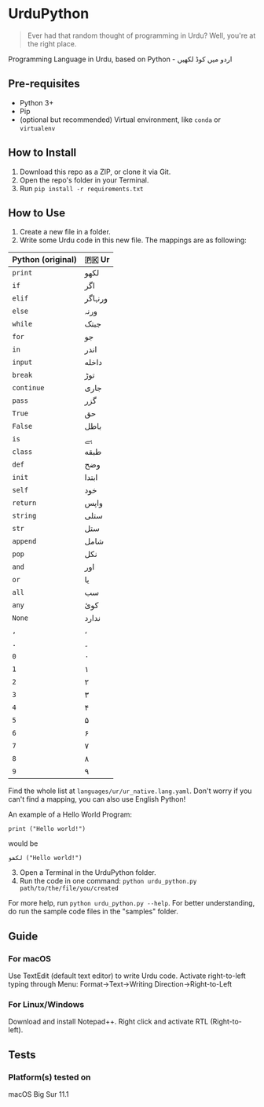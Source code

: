 # UrduPython
> Ever had that random thought of programming in Urdu? Well, you're at the right place.

Programming Language in Urdu, based on Python - اردو میں کوڈ لکھیں

## Pre-requisites
- Python 3+
- Pip
- (optional but recommended) Virtual environment, like ```conda``` or ```virtualenv```

## How to Install
1. Download this repo as a ZIP, or clone it via Git.
2. Open the repo's folder in your Terminal.
3. Run ```pip install -r requirements.txt```

## How to Use
1. Create a new file in a folder.
2. Write some Urdu code in this new file.
The mappings are as following:

| Python (original)   | 🇵🇰 Ur          |
| -------------       | ------------- |
|    ```print```             |       لکھو|
|    ```if```                |       اگر|
|    ```elif```              |       ورنہاگر|
|    ```else```              |       ورنہ|
|    ```while```             |       جبتک|
|    ```for```               |       جو|
|    ```in```               |       اندر|
|    ```input```             |       داخله|
|    ```break```             |       توڑ|
|    ```continue```          |       جاری|
|    ```pass```              |       گزر|
|    ```True```              |       حق|
|    ```False```             |       باطل|
|    ```is```                |       ہے|
|    ```class```             |       طبقه|
|    ```def```               |       وضح|
|    ```init```              |       ابتدا|
|    ```self```              |       خود|
|    ```return```            |       واپس|
|    ```string```            |       ستلی|
|    ```str```               |   ستل|
|    ```append```                |   شامل|
|    ```pop```               |   نکل|
|    ```and```               |   اور|
|    ```or```                   |   یا|
|    ```all```               |   سب|
|    ```any```               |   کوئ|
|    ```None```              |   ندارد
|    ```,```                |       ،       |
|    ```.```                |       ۔|
|    ```0```                 |       ۰|
|    ```1```                 |       ۱|
|    ```2```                 |       ۲|
|    ```3```                 |       ۳|
|    ```4```                 |       ۴|
|    ```5```                 |       ۵|
|    ```6```                 |       ۶|
|    ```7```                 |       ۷|
|    ```8```                 |       ۸|
|    ```9```                 |       ۹|

Find the whole list at ```languages/ur/ur_native.lang.yaml```. Don't worry if you can't find a mapping, you can also use English Python!

An example of a Hello World Program:
```
print ("Hello world!")
```
would be
```
لکھو ("Hello world!")
```

3. Open a Terminal in the UrduPython folder.
4. Run the code in one command: ```python urdu_python.py path/to/the/file/you/created```

For more help, run ```python urdu_python.py --help```. For better understanding, do run the sample code files in the "samples" folder.

## Guide
### For macOS
Use TextEdit (default text editor) to write Urdu code. Activate right-to-left typing through Menu: Format->Text->Writing Direction->Right-to-Left

### For Linux/Windows
Download and install Notepad++. Right click and activate RTL (Right-to-left).

## Tests
### Platform(s) tested on
macOS Big Sur 11.1
